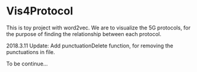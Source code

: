 # Vis4Protocol
 This is toy project with word2vec. We are to visualize the 5G protocols, for the purpose of finding the relationship between each protocol.

2018.3.11 Update:
    Add punctuationDelete function, for removing the punctuations in file.

    
 To be continue...